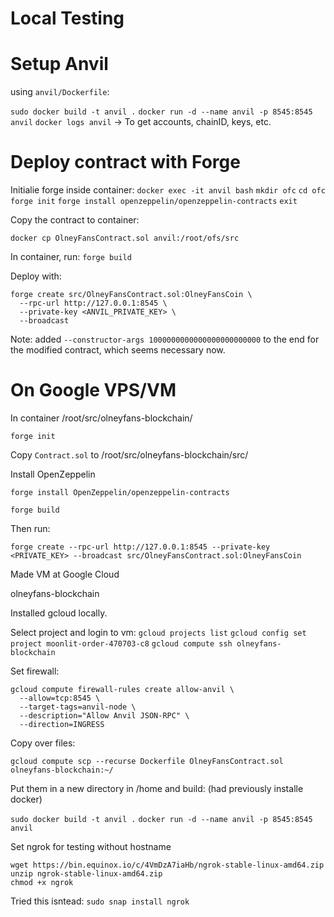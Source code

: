 # Local Testing

# Setup Anvil

using `anvil/Dockerfile`:

`sudo docker build -t anvil .`
`docker run -d --name anvil -p 8545:8545 anvil`
`docker logs anvil` -> To get accounts, chainID, keys, etc.

# Deploy contract with Forge


Initialie forge inside container:
`docker exec -it anvil bash`
`mkdir ofc`
`cd ofc`
`forge init`
`forge install openzeppelin/openzeppelin-contracts`
`exit`

Copy the contract to container:

`docker cp OlneyFansContract.sol anvil:/root/ofs/src`

In container, run:
`forge build`

Deploy with:
```
forge create src/OlneyFansContract.sol:OlneyFansCoin \
  --rpc-url http://127.0.0.1:8545 \
  --private-key <ANVIL_PRIVATE_KEY> \
  --broadcast
```
Note: added `--constructor-args 1000000000000000000000000` to the end for the modified contract, which seems necessary now.

# On Google VPS/VM

In container /root/src/olneyfans-blockchain/

`forge init`

Copy `Contract.sol` to /root/src/olneyfans-blockchain/src/

Install OpenZeppelin

`forge install OpenZeppelin/openzeppelin-contracts`

`forge build`

Then run:

`forge create --rpc-url http://127.0.0.1:8545 --private-key <PRIVATE_KEY> --broadcast src/OlneyFansContract.sol:OlneyFansCoin`

Made VM at Google Cloud

olneyfans-blockchain

Installed gcloud locally.

Select project and login to vm:
`gcloud projects list`
`gcloud config set project moonlit-order-470703-c8`
`gcloud compute ssh olneyfans-blockchain`

Set firewall:
```
gcloud compute firewall-rules create allow-anvil \
  --allow=tcp:8545 \
  --target-tags=anvil-node \
  --description="Allow Anvil JSON-RPC" \
  --direction=INGRESS
```

Copy over files:

`gcloud compute scp --recurse Dockerfile OlneyFansContract.sol olneyfans-blockchain:~/`

Put them in a new directory in /home and build:
(had previously installe docker)

`sudo docker build -t anvil .`
`docker run -d --name anvil -p 8545:8545 anvil`

Set ngrok for testing without hostname

```
wget https://bin.equinox.io/c/4VmDzA7iaHb/ngrok-stable-linux-amd64.zip
unzip ngrok-stable-linux-amd64.zip
chmod +x ngrok
```

Tried this isntead: `sudo snap install ngrok`

